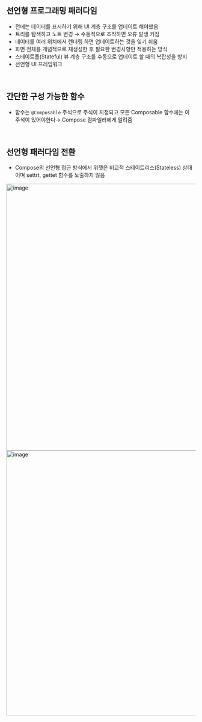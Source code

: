 ## 선언형 프로그래밍 패러다임

- 전에는 데이터를 표시하기 위해 UI 계층 구조를 업데이트 해야했음
- 트리를 탐색하고 노트 변경 → 수동적으로 조작하면 오류 발생 커짐
- 데이터를 여러 위치에서 렌더링 하면 업데이트하는 것을 잊기 쉬움
- 화면 전체를 개념적으로 재생성한 후 필요한 변경사항만 적용하는 방식
- 스테이트풀(Stateful) 뷰 계층 구조를 수동으로 업데이트 할 때의 복잡성을 방지
- 선언형 UI 프레임워크

<br>

## 간단한 구성 가능한 함수
- 함수는 `@Composable` 주석으로 주석이 지정되고 모든 Composable 함수에는 이 주석이 있어야한다→ Compose 컴파일러에게 알려줌

<br>

## 선언형 패러다임 전환
- Compose의 선언형 접근 방식에서 위젯은 비교적 스테이트리스(Stateless) 상태이며 settrt, gettet 함수를 노출하지 않음

<img width="709" alt="image" src="https://github.com/parkuiery/TIL/assets/128464859/1281ea51-a585-4bcf-ab57-63ad87863c31">

<img width="705" alt="image" src="https://github.com/parkuiery/TIL/assets/128464859/3dc9b698-ca74-48d7-8eba-848a883b181f">
